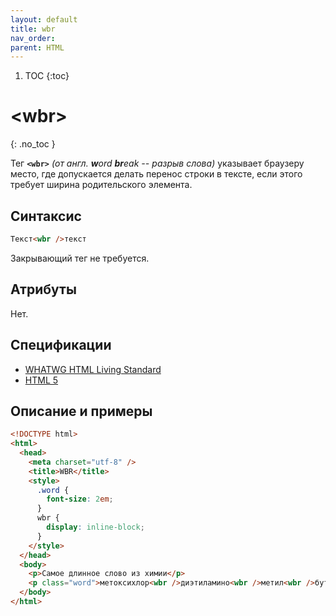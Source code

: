 ```yaml
---
layout: default
title: wbr
nav_order:
parent: HTML
---
```


<!-- prettier-ignore-start -->
1. TOC
{:toc}

# &lt;wbr&gt;
{: .no_toc }
<!-- prettier-ignore-end -->

Тег **`<wbr>`** _(от англ. **w**ord **br**eak -- разрыв слова)_ указывает браузеру место, где допускается делать перенос строки в тексте, если этого требует ширина родительского элемента.

## Синтаксис

```html
Текст<wbr />текст
```

Закрывающий тег не требуется.

## Атрибуты

Нет.

## Спецификации

- [WHATWG HTML Living Standard](https://html.spec.whatwg.org/multipage/semantics.html#the-wbr-element)
- [HTML 5](http://www.w3.org/TR/html5/text-level-semantics.html#the-wbr-element)

## Описание и примеры

```html
<!DOCTYPE html>
<html>
  <head>
    <meta charset="utf-8" />
    <title>WBR</title>
    <style>
      .word {
        font-size: 2em;
      }
      wbr {
        display: inline-block;
      }
    </style>
  </head>
  <body>
    <p>Самое длинное слово из химии</p>
    <p class="word">метоксихлор<wbr />диэтиламино<wbr />метил<wbr />бутил<wbr />амино<wbr />акридин</p>
  </body>
</html>
```

